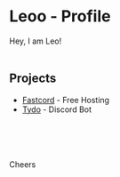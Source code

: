 # Leoo - Profile

Hey, I am Leo!
<br><br>
## Projects

 - <a href="https://fastcord.de">Fastcord</a> - Free Hosting
 - <a href="https://tydo.me">Tydo</a> - Discord Bot
   
<br   />

<br  />
<br  />
<br  />
Cheers
